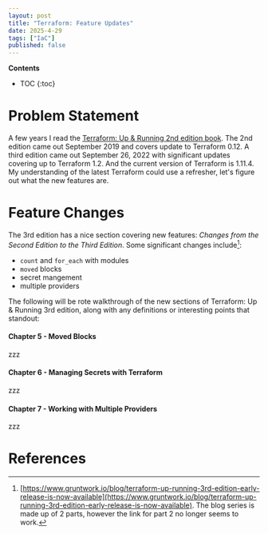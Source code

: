 ```yaml
---
layout: post
title: "Terraform: Feature Updates"
date: 2025-4-29
tags: ["IaC"]
published: false
---
```


**Contents**
* TOC
{:toc}

# Problem Statement
A few years I read the [Terraform: Up & Running 2nd edition book](https://www.amazon.com/Terraform-Running-Writing-Infrastructure-Code/dp/1098116747). The 2nd edition came out September 2019 and covers update to Terraform 0.12. A third edition came out September 26, 2022 with significant updates covering up to Terraform 1.2. And the current version of Terraform is 1.11.4. My understanding of the latest Terraform could use a refresher, let's figure out what the new features are.

# Feature Changes
The 3rd edition has a nice section covering new features: *Changes from the Second Edition to the Third Edition*. Some significant changes include[^1]:
* `count` and `for_each` with modules
* `moved` blocks
* secret mangement
* multiple providers

The following will be rote walkthrough of the new sections of Terraform: Up & Running 3rd edition, along with any definitions or interesting points that standout:

#### Chapter 5 - Moved Blocks

zzz

#### Chapter 6 - Managing Secrets with Terraform

zzz

#### Chapter 7 - Working with Multiple Providers

zzz


# References
[^1]: [https://www.gruntwork.io/blog/terraform-up-running-3rd-edition-early-release-is-now-available](https://www.gruntwork.io/blog/terraform-up-running-3rd-edition-early-release-is-now-available). The blog series is made up of 2 parts, however the link for part 2 no longer seems to work. 